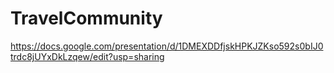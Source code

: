 # TravelCommunity

https://docs.google.com/presentation/d/1DMEXDDfjskHPKJZKso592s0bIJ0trdc8jUYxDkLzqew/edit?usp=sharing
